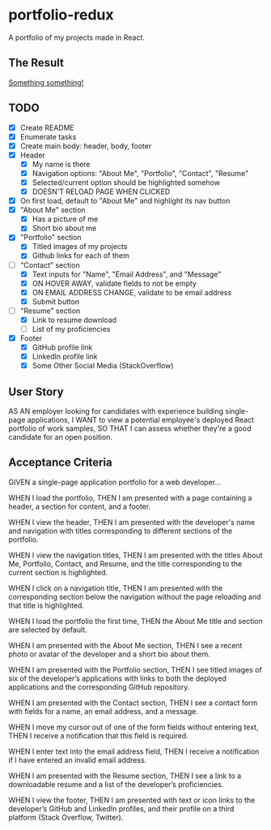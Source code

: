 # portfolio-redux
A portfolio of my projects made in React.

## The Result
[Something something!](http://google.com)

## TODO
- [x] Create README
- [x] Enumerate tasks
- [X] Create main body: header, body, footer
- [x] Header
    - [x] My name is there
    - [x] Navigation options: "About Me", "Portfolio", "Contact", "Resume"
    - [x] Selected/current option should be highlighted somehow
    - [x] DOESN'T RELOAD PAGE WHEN CLICKED
- [x] On first load, default to "About Me" and highlight its nav button
- [x] "About Me" section
    - [x] Has a picture of me
    - [x] Short bio about me
- [x] "Portfolio" section
    - [x] Titled images of my projects
    - [x] Github links for each of them
- [ ] "Contact" section
    - [x] Text inputs for "Name", "Email Address", and "Message"
    - [x] ON HOVER AWAY, validate fields to not be empty
    - [x] ON EMAIL ADDRESS CHANGE, validate to be email address
    - [x] Submit button
- [ ] "Resume" section
    - [x] Link to resume download
    - [ ] List of my proficiencies
- [x] Footer
    - [x] GitHub profile link
    - [x] LinkedIn profile link
    - [x] Some Other Social Media (StackOverflow)

## User Story
AS AN employer looking for candidates with experience building single-page applications,
I WANT to view a potential employee's deployed React portfolio of work samples,
SO THAT I can assess whether they're a good candidate for an open position.

## Acceptance Criteria
GIVEN a single-page application portfolio for a web developer...

WHEN I load the portfolio,
THEN I am presented with a page containing a header, a section for content, and a footer.

WHEN I view the header,
THEN I am presented with the developer's name and navigation with titles corresponding to different sections of the portfolio.

WHEN I view the navigation titles,
THEN I am presented with the titles About Me, Portfolio, Contact, and Resume, and the title corresponding to the current section is highlighted.

WHEN I click on a navigation title,
THEN I am presented with the corresponding section below the navigation without the page reloading and that title is highlighted.

WHEN I load the portfolio the first time,
THEN the About Me title and section are selected by default.

WHEN I am presented with the About Me section,
THEN I see a recent photo or avatar of the developer and a short bio about them.

WHEN I am presented with the Portfolio section,
THEN I see titled images of six of the developer’s applications with links to both the deployed applications and the corresponding GitHub repository.

WHEN I am presented with the Contact section,
THEN I see a contact form with fields for a name, an email address, and a message.

WHEN I move my cursor out of one of the form fields without entering text,
THEN I receive a notification that this field is required.

WHEN I enter text into the email address field,
THEN I receive a notification if I have entered an invalid email address.

WHEN I am presented with the Resume section,
THEN I see a link to a downloadable resume and a list of the developer’s proficiencies.

WHEN I view the footer,
THEN I am presented with text or icon links to the developer’s GitHub and LinkedIn profiles, and their profile on a third platform (Stack Overflow, Twitter).